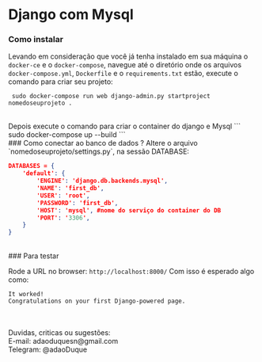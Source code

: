 # Django com Mysql


### Como instalar
Levando em consideração que você já tenha instalado em sua máquina o `docker-ce` e o `docker-compose`, navegue até o diretório onde os arquivos `docker-compose.yml`, `Dockerfile` e o `requirements.txt` estão, execute o comando para criar seu projeto:

```
 sudo docker-compose run web django-admin.py startproject nomedoseuprojeto .
```

<br />
Depois execute o comando para criar o container do django e Mysql
```
 sudo docker-compose up --build
```

<br />
### Como conectar ao banco de dados ?
Altere o arquivo `nomedoseuprojeto/settings.py`, na sessão DATABASE:

``` json
DATABASES = {
    'default': {
        'ENGINE': 'django.db.backends.mysql', 
        'NAME': 'first_db',
        'USER': 'root',
        'PASSWORD': 'first_db',
        'HOST': 'mysql', #nome do serviço do container do DB
        'PORT': '3306',
    }
}
```

<br />
### Para testar

Rode a URL no browser: `http://localhost:8000/`
Com isso é esperado algo como:
```
It worked!
Congratulations on your first Django-powered page.
```

<br />
<br />
Duvidas, criticas ou sugestões:<br>
E-mail: adaoduquesn@gmail.com<br>
Telegram: @adaoDuque <br>
